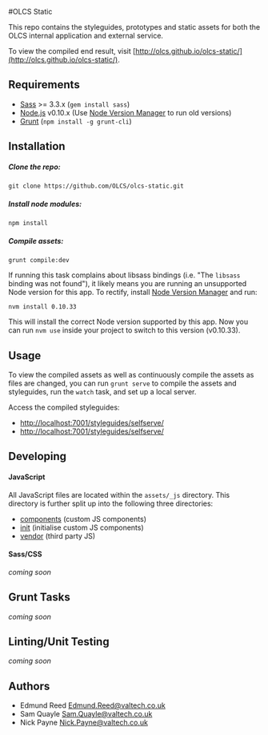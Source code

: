 #OLCS Static

This repo contains the styleguides, prototypes and static assets for both the OLCS internal application and external service.

To view the compiled end result, visit [http://olcs.github.io/olcs-static/](http://olcs.github.io/olcs-static/).

## Requirements

* [Sass](http://sass-lang.com/) >= 3.3.x (`gem install sass`)
* [Node.js](https://nodejs.org/en/) v0.10.x (Use [Node Version Manager](https://github.com/creationix/nvm) to run old versions)
* [Grunt](http://gruntjs.com/) (`npm install -g grunt-cli`)

## Installation

##### Clone the repo:

```
git clone https://github.com/OLCS/olcs-static.git
```

##### Install node modules:

```
npm install
```

##### Compile assets:

```
grunt compile:dev
```

If running this task complains about libsass bindings (i.e. "The `libsass` binding was not found"), it likely means you are running an unsupported Node version for this app. To rectify, install [Node Version Manager](https://github.com/creationix/nvm) and run:

```
nvm install 0.10.33
```

This will install the correct Node version supported by this app. Now you can run `nvm use` inside your project to switch to this version (v0.10.33).

## Usage

To view the compiled assets as well as continuously compile the assets as files are changed, you can run `grunt serve` to compile the assets and styleguides, run the `watch` task, and set up a local server.

Access the compiled styleguides: 

* [http://localhost:7001/styleguides/selfserve/](http://localhost:7001/styleguides/selfserve/)
* [http://localhost:7001/styleguides/selfserve/](http://localhost:7001/styleguides/internal/)

## Developing

#### JavaScript

All JavaScript files are located within the `assets/_js` directory. This directory is further split up into the following three directories:

* [components](/OLCS/olcs-static/tree/develop/assets/_js/components) (custom JS components)
* [init](/OLCS/olcs-static/tree/develop/assets/_js/init) (initialise custom JS components)
* [vendor](/OLCS/olcs-static/tree/develop/assets/_js/vendor) (third party JS)

#### Sass/CSS

*coming soon*

## Grunt Tasks

*coming soon*

## Linting/Unit Testing

*coming soon*

## Authors

* Edmund Reed Edmund.Reed@valtech.co.uk
* Sam Quayle  Sam.Quayle@valtech.co.uk
* Nick Payne  Nick.Payne@valtech.co.uk